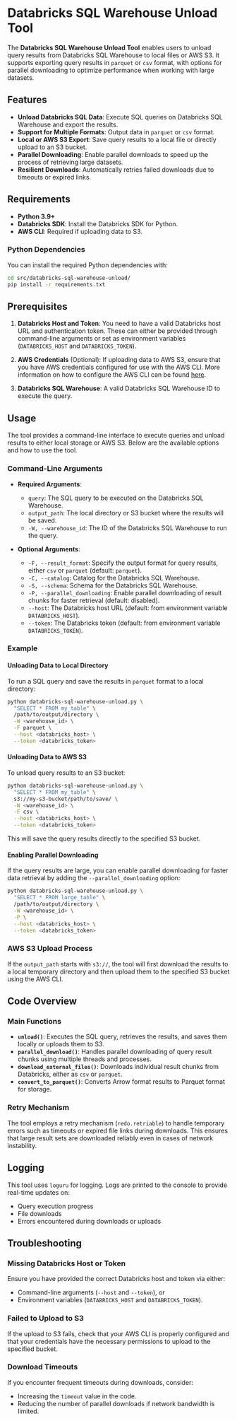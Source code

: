 # Databricks SQL Warehouse Unload Tool

The **Databricks SQL Warehouse Unload Tool** enables users to unload query results from Databricks SQL Warehouse to local files or AWS S3. It supports exporting query results in `parquet` or `csv` format, with options for parallel downloading to optimize performance when working with large datasets.

## Features

- **Unload Databricks SQL Data**: Execute SQL queries on Databricks SQL Warehouse and export the results.
- **Support for Multiple Formats**: Output data in `parquet` or `csv` format.
- **Local or AWS S3 Export**: Save query results to a local file or directly upload to an S3 bucket.
- **Parallel Downloading**: Enable parallel downloads to speed up the process of retrieving large datasets.
- **Resilient Downloads**: Automatically retries failed downloads due to timeouts or expired links.

## Requirements

- **Python 3.9+**
- **Databricks SDK**: Install the Databricks SDK for Python.
- **AWS CLI**: Required if uploading data to S3.

### Python Dependencies

You can install the required Python dependencies with:

```bash
cd src/databricks-sql-warehouse-unload/
pip install -r requirements.txt
```

## Prerequisites

1. **Databricks Host and Token**: You need to have a valid Databricks host URL and authentication token. These can either be provided through command-line arguments or set as environment variables (`DATABRICKS_HOST` and `DATABRICKS_TOKEN`).

2. **AWS Credentials** (Optional): If uploading data to AWS S3, ensure that you have AWS credentials configured for use with the AWS CLI. More information on how to configure the AWS CLI can be found [here](https://docs.aws.amazon.com/cli/latest/userguide/cli-configure-files.html).

3. **Databricks SQL Warehouse**: A valid Databricks SQL Warehouse ID to execute the query.


## Usage

The tool provides a command-line interface to execute queries and unload results to either local storage or AWS S3. Below are the available options and how to use the tool.

### Command-Line Arguments

- **Required Arguments**:
  - `query`: The SQL query to be executed on the Databricks SQL Warehouse.
  - `output_path`: The local directory or S3 bucket where the results will be saved.
  - `-W, --warehouse_id`: The ID of the Databricks SQL Warehouse to run the query.

- **Optional Arguments**:
  - `-F, --result_format`: Specify the output format for query results, either `csv` or `parquet` (default: `parquet`).
  - `-C, --catalog`: Catalog for the Databricks SQL Warehouse.
  - `-S, --schema`: Schema for the Databricks SQL Warehouse.
  - `-P, --parallel_downloading`: Enable parallel downloading of result chunks for faster retrieval (default: disabled).
  - `--host`: The Databricks host URL (default: from environment variable `DATABRICKS_HOST`).
  - `--token`: The Databricks token (default: from environment variable `DATABRICKS_TOKEN`).

### Example

#### Unloading Data to Local Directory

To run a SQL query and save the results in `parquet` format to a local directory:

```bash
python databricks-sql-warehouse-unload.py \
  "SELECT * FROM my_table" \
  /path/to/output/directory \
  -W <warehouse_id> \
  -F parquet \
  --host <databricks_host> \
  --token <databricks_token>
```

#### Unloading Data to AWS S3

To unload query results to an S3 bucket:

```bash
python databricks-sql-warehouse-unload.py \
  "SELECT * FROM my_table" \
  s3://my-s3-bucket/path/to/save/ \
  -W <warehouse_id> \
  -F csv \
  --host <databricks_host> \
  --token <databricks_token>
```

This will save the query results directly to the specified S3 bucket.

#### Enabling Parallel Downloading

If the query results are large, you can enable parallel downloading for faster data retrieval by adding the `--parallel_downloading` option:

```bash
python databricks-sql-warehouse-unload.py \
  "SELECT * FROM large_table" \
  /path/to/output/directory \
  -W <warehouse_id> \
  -P \
  --host <databricks_host> \
  --token <databricks_token>
```

### AWS S3 Upload Process

If the `output_path` starts with `s3://`, the tool will first download the results to a local temporary directory and then upload them to the specified S3 bucket using the AWS CLI.

## Code Overview

### Main Functions

- **`unload()`**: Executes the SQL query, retrieves the results, and saves them locally or uploads them to S3.
- **`parallel_download()`**: Handles parallel downloading of query result chunks using multiple threads and processes.
- **`download_external_files()`**: Downloads individual result chunks from Databricks, either as `csv` or `parquet`.
- **`convert_to_parquet()`**: Converts Arrow format results to Parquet format for storage.

### Retry Mechanism

The tool employs a retry mechanism (`redo.retriable`) to handle temporary errors such as timeouts or expired file links during downloads. This ensures that large result sets are downloaded reliably even in cases of network instability.

## Logging

This tool uses `loguru` for logging. Logs are printed to the console to provide real-time updates on:
- Query execution progress
- File downloads
- Errors encountered during downloads or uploads

## Troubleshooting

### Missing Databricks Host or Token

Ensure you have provided the correct Databricks host and token via either:
- Command-line arguments (`--host` and `--token`), or
- Environment variables (`DATABRICKS_HOST` and `DATABRICKS_TOKEN`).

### Failed to Upload to S3

If the upload to S3 fails, check that your AWS CLI is properly configured and that your credentials have the necessary permissions to upload to the specified bucket.

### Download Timeouts

If you encounter frequent timeouts during downloads, consider:
- Increasing the `timeout` value in the code.
- Reducing the number of parallel downloads if network bandwidth is limited.

